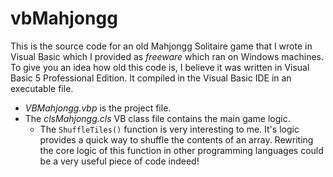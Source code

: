 # vbMahjongg
This is the source code for an old Mahjongg Solitaire game that I wrote in Visual Basic which I provided as *freeware* which ran on Windows machines. 
To give you an idea how old this code is, I believe it was written in Visual Basic 5 Professional Edition. It compiled in the Visual Basic IDE in an executable file.

- *VBMahjongg.vbp* is the project file.
- The *clsMahjongg.cls* VB class file contains the main game logic.
  - The `ShuffleTiles()` function is very interesting to me. It's logic provides a quick way to shuffle the contents of an array. Rewriting the core logic of this function in other programming languages could be a very useful piece of code indeed!
